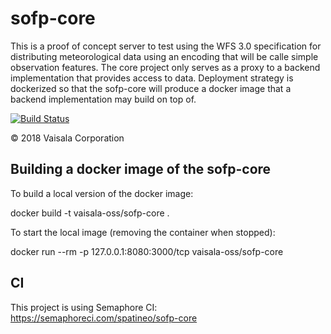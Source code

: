 # sofp-core

This is a proof of concept server to test using the WFS 3.0 specification for distributing meteorological data using an encoding that will be calle simple observation features. The core project only serves as a proxy to a backend implementation that provides access to data. Deployment strategy is dockerized so that the sofp-core will produce a docker image that a backend implementation may build on top of.

[![Build Status](https://semaphoreci.com/api/v1/spatineo/sofp-core/branches/master/badge.svg)](https://semaphoreci.com/spatineo/sofp-core)

© 2018 Vaisala Corporation

## Building a docker image of the sofp-core

To build a local version of the docker image:

  docker build -t vaisala-oss/sofp-core .

To start the local image (removing the container when stopped):

  docker run --rm -p 127.0.0.1:8080:3000/tcp vaisala-oss/sofp-core

## CI

This project is using Semaphore CI: https://semaphoreci.com/spatineo/sofp-core
